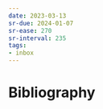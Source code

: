```yaml
---
date: 2023-03-13
sr-due: 2024-01-07
sr-ease: 270
sr-interval: 235
tags:
- inbox
---
```


# Bibliography
